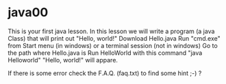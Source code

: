 # java00

This is your first java lesson. 
In this lesson we will write a program (a java Class) that will print out "Hello, world!"
Download Hello.java
Run "cmd.exe" from Start menu (in windows) or a terminal session (not in windows)
Go to the path where Hello.java is
Run  HelloWorld with this command "java Helloworld"
"Hello, world!" will appare. 

If there is some error check the F.A.Q. (faq.txt) to find some hint ;-) ? 
